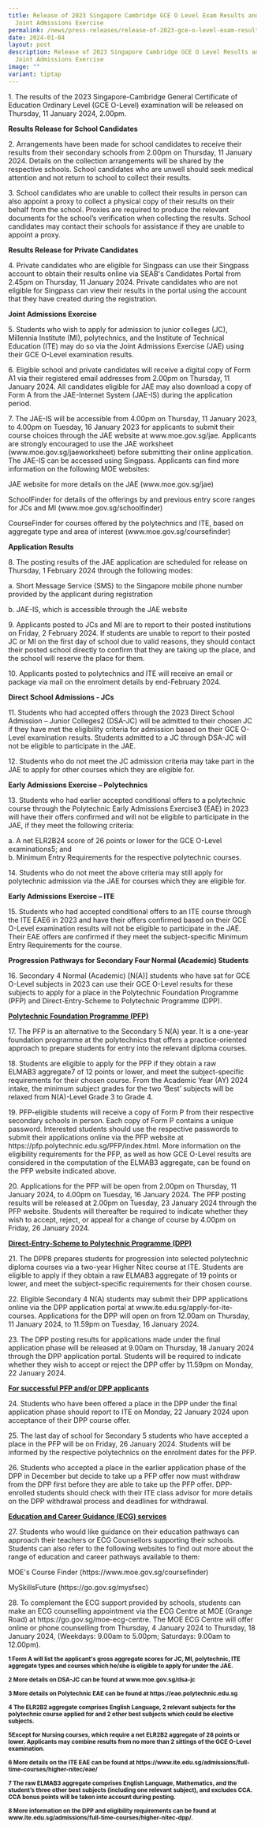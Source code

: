 ```yaml
---
title: Release of 2023 Singapore Cambridge GCE O Level Exam Results and 2024
  Joint Admissions Exercise
permalink: /news/press-releases/release-of-2023-gce-o-level-exam-results-and-2024-joint-admissions-exercise/
date: 2024-01-04
layout: post
description: Release of 2023 Singapore Cambridge GCE O Level Results and 2024
  Joint Admissions Exercise
image: ""
variant: tiptap
---
```

<p>1. The results of the 2023 Singapore-Cambridge General Certificate of
Education Ordinary Level (GCE O-Level) examination will be released on
Thursday, 11 January 2024, 2.00pm.</p>
<p><strong>Results Release for School Candidates</strong>
</p>
<p>2. Arrangements have been made for school candidates to receive their
results from their secondary schools from 2.00pm on Thursday, 11 January
2024. Details on the collection arrangements will be shared by the respective
schools.&nbsp;School candidates who are unwell should seek medical attention
and not return to school to collect their results.</p>
<p>3. School candidates who are unable to collect their results in person
can also appoint a proxy to collect a physical copy of their results on
their behalf from the school. Proxies are required to produce the relevant
documents for the school’s verification when collecting the results. School
candidates may contact their schools for assistance if they are unable
to appoint a proxy.</p>
<p><strong>Results Release for Private Candidates</strong>
</p>
<p>4. Private candidates who are eligible for Singpass can use their Singpass
account to obtain their results online via SEAB's Candidates Portal from
2.45pm on Thursday, 11 January 2024. Private candidates who are not eligible
for Singpass can view their results in the portal using the account that
they have created during the registration.</p>
<p><strong>Joint Admissions Exercise</strong>
</p>
<p>5. Students who wish to apply for admission to junior colleges (JC), Millennia
Institute (MI), polytechnics, and the Institute of Technical Education
(ITE) may do so via the Joint Admissions Exercise (JAE) using their GCE
O-Level examination results.</p>
<p>6. Eligible school and private candidates&nbsp;will receive a digital
copy of Form A1 via their registered email addresses from 2.00pm on Thursday,
11 January 2024. All candidates eligible for JAE may also download a copy
of Form A from the JAE-Internet System (JAE-IS) during the application
period.</p>
<p>7. The JAE-IS will be accessible from 4.00pm on Thursday, 11 January 2023,
to 4.00pm on Tuesday, 16 January 2023 for applicants to submit their course
choices through the JAE website at www.moe.gov.sg/jae. Applicants are strongly
encouraged to use the JAE worksheet (www.moe.gov.sg/jaeworksheet) before
submitting their online application. The JAE-IS can be accessed using Singpass.&nbsp;Applicants
can find more information on the following MOE websites:</p>
<p>JAE website for more details on the JAE (www.moe.gov.sg/jae)</p>
<p>SchoolFinder for details of the offerings by and previous entry score
ranges for JCs and MI (www.moe.gov.sg/schoolfinder)</p>
<p>CourseFinder for courses offered by the polytechnics and ITE, based on
aggregate type and area of interest (www.moe.gov.sg/coursefinder)</p>
<p><strong>Application Results</strong>
</p>
<p>8. The posting results of the JAE application are scheduled for release
on Thursday, 1 February 2024 through the following modes:</p>
<p>a. Short Message Service (SMS) to the Singapore mobile phone number provided
by the applicant during registration</p>
<p>b. JAE-IS, which is accessible through the JAE website</p>
<p>9. Applicants posted to JCs and MI are to report to their posted institutions
on Friday, 2 February 2024. If students are unable to report to their posted
JC or MI on the first day of school due to valid reasons, they should contact
their posted school directly to confirm that they are taking up the place,
and the school will reserve the place for them.</p>
<p>10. Applicants posted to polytechnics and ITE will receive an email or
package via mail on the enrolment details by end-February 2024.</p>
<p><strong>Direct School Admissions - JCs</strong>
</p>
<p>11. Students who had accepted offers through the 2023 Direct School Admission
– Junior Colleges2 (DSA-JC) will be admitted to their chosen JC if they
have met the eligibility criteria for admission based on their GCE O-Level
examination results. Students admitted to a JC through DSA-JC will not
be eligible to participate in the JAE.</p>
<p>12. Students who do not meet the JC admission criteria may take part in
the JAE to apply for other courses which they are eligible for.</p>
<p><strong>Early Admissions Exercise – Polytechnics</strong>
</p>
<p>13. Students who had earlier accepted conditional offers to a polytechnic
course through the Polytechnic Early Admissions Exercise3 (EAE)&nbsp;in
2023 will have their offers confirmed and will not be eligible to participate
in the JAE, if they meet the following criteria:</p>
<p>a. A net ELR2B24&nbsp;score of 26 points or lower for the GCE O-Level
examinations5; and
<br>b. Minimum Entry Requirements for the respective polytechnic courses.</p>
<p>14. Students who do not meet the above criteria may still apply for polytechnic
admission via the JAE for courses which they are eligible for.</p>
<p><strong>Early Admissions Exercise – ITE</strong>
</p>
<p>15. Students who had accepted conditional offers to an ITE course through
the ITE EAE6 in 2023 and have their offers confirmed based on their GCE
O-Level examination results will not be eligible to participate in the
JAE. Their EAE offers are confirmed if they meet the subject-specific Minimum
Entry Requirements for the course.</p>
<p><strong>Progression Pathways for Secondary Four Normal (Academic) Students</strong>
</p>
<p>16. Secondary 4 Normal (Academic) [N(A)] students who have sat for GCE
O-Level subjects in 2023 can use their GCE O-Level results for these subjects
to apply for a place in the Polytechnic Foundation Programme (PFP) and
Direct-Entry-Scheme to Polytechnic Programme (DPP).</p>
<p><strong><u>Polytechnic Foundation Programme (PFP)</u></strong>
</p>
<p>17. The PFP is an alternative to the Secondary 5 N(A) year. It is a one-year
foundation programme at the polytechnics that offers a practice-oriented
approach to prepare students for entry into the relevant diploma courses.</p>
<p>18. Students are eligible to apply for the PFP if they obtain a raw ELMAB3&nbsp;aggregate7
of 12 points or lower, and meet the subject-specific requirements for their
chosen course.&nbsp;From the Academic Year (AY) 2024 intake, the minimum
subject grades for the two ‘Best’ subjects will be relaxed from N(A)-Level
Grade 3 to Grade 4.</p>
<p>19. PFP-eligible students&nbsp;will receive a copy of Form&nbsp;P from
their respective secondary schools in person. Each copy of Form P contains
a unique password. Interested students should use the respective passwords
to submit their applications online via the PFP website at https://pfp.polytechnic.edu.sg/PFP/index.html.
More information on the eligibility requirements for the PFP, as well as
how GCE O-Level results are considered in the computation of the ELMAB3
aggregate, can be found on the PFP website indicated above.</p>
<p>20. Applications for the PFP will be open from 2.00pm on Thursday, 11
January 2024, to 4.00pm on Tuesday, 16 January 2024. The PFP posting results
will be released at 2.00pm on Tuesday, 23 January 2024 through the PFP
website. Students will thereafter be required to indicate whether they
wish to accept, reject, or appeal for a change of course by 4.00pm on Friday,
26 January 2024.</p>
<p><strong><u>Direct-Entry-Scheme to Polytechnic Programme (DPP)</u></strong>
</p>
<p>21. The DPP8 prepares students for progression into selected polytechnic
diploma courses via a two-year Higher Nitec course at ITE. Students are
eligible to apply if they obtain a raw ELMAB3 aggregate of 19 points or
lower, and meet the subject-specific requirements for their chosen course.</p>
<p>22. Eligible Secondary 4 N(A) students may submit their DPP applications
online via the DPP application portal at www.ite.edu.sg/apply-for-ite-courses.
Applications for the DPP will open on from 12.00am on Thursday, 11 January
2024, to 11.59pm on Tuesday, 16 January 2024.</p>
<p>23. The DPP posting results for applications made under the final application
phase will be released at 9.00am on Thursday, 18 January 2024 through the
DPP application portal. Students will be required to indicate whether they
wish to accept or reject the DPP offer by 11.59pm on Monday, 22 January
2024.</p>
<p><strong><u>For successful PFP and/or DPP applicants</u></strong>
</p>
<p>24. Students who have been offered a place in the DPP under the final
application phase should report to ITE on Monday, 22 January 2024 upon
acceptance of their DPP course offer.</p>
<p>25. The last day of school for Secondary 5 students who have accepted
a place in the PFP will be on Friday, 26 January 2024. Students will be
informed by the respective polytechnics on the enrolment dates for the
PFP.</p>
<p>26. Students who accepted a place in the earlier application phase of
the DPP in December but decide to take up a PFP offer now must withdraw
from the DPP first before they are able to take up the PFP offer. DPP-enrolled
students should check with their ITE class advisor for more details on
the DPP withdrawal process and deadlines for withdrawal.</p>
<p><strong><u>Education and Career Guidance (ECG) services</u></strong>
</p>
<p>27. Students who would like guidance on their education pathways can approach
their teachers or ECG Counsellors supporting their schools. Students can
also refer to the following websites to find out more about the range of
education and career pathways available to them:&nbsp;</p>
<p>MOE's Course Finder (https://www.moe.gov.sg/coursefinder)</p>
<p>MySkillsFuture (https://go.gov.sg/mysfsec)</p>
<p>28.&nbsp;To complement the ECG support provided by schools, students can
make an ECG counselling appointment via the ECG Centre at MOE (Grange Road)
at https://go.gov.sg/moe-ecg-centre. The MOE ECG Centre will offer online
or phone counselling from Thursday, 4 January 2024 to Thursday, 18 January
2024, (Weekdays: 9.00am to 5.00pm; Saturdays: 9.00am to 12.00pm).</p>
<p><strong><sub>1 Form A will list the applicant's gross aggregate scores for JC, MI, polytechnic, ITE aggregate types and courses which he/she is eligible to apply for under the JAE.&nbsp;</sub></strong>
</p>
<p><strong><sub>2&nbsp;More details on DSA-JC can be found at www.moe.gov.sg/dsa-jc</sub></strong>
</p>
<p><strong><sub>3&nbsp;More details on Polytechnic EAE can be found at&nbsp;https://eae.polytechnic.edu.sg</sub></strong>
</p>
<p><strong><sub>4&nbsp;The ELR2B2 aggregate comprises English Language, 2 relevant subjects for the polytechnic course applied for and 2 other best subjects which could be elective subjects.</sub></strong>
</p>
<p><strong><sub>5Except for Nursing courses, which require a net ELR2B2 aggregate of 28 points or lower. Applicants may combine results from no more than 2 sittings of the GCE O-Level examination.</sub></strong>
</p>
<p><strong><sub>6&nbsp;More details on the ITE EAE can be found at https://www.ite.edu.sg/admissions/full-time-courses/higher-nitec/eae/</sub></strong>
</p>
<p><strong><sub>7&nbsp;The raw ELMAB3 aggregate comprises English Language, Mathematics, and the student’s three other best subjects (including one relevant subject), and excludes CCA. CCA bonus points will be taken into account during posting.</sub></strong>
</p>
<p><strong><sub>8&nbsp;More information on the DPP and eligibility requirements can be found at www.ite.edu.sg/admissions/full-time-courses/higher-nitec-dpp/.</sub></strong>
</p>
<p></p>